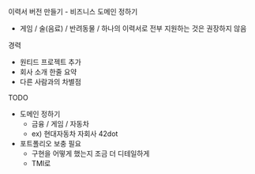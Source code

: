 
이력서 버전 만들기 - 
비즈니스 도메인 정하기
- 게임 / 술(음료) / 반려동물 /
하나의 이력서로 전부 지원하는 것은 권장하지 않음

경력
- 원티드 프로젝트 추가
- 회사 소개
한줄 요약
- 다른 사람과의 차별점

TODO
- 도메인 정하기
	- 금융 / 게임 / 자동차
	- ex) 현대자동차 자회사 42dot
- 포트폴리오 보충 필요
	- 구현을 어떻게 했는지 조금 더 디테일하게
	- TMI로